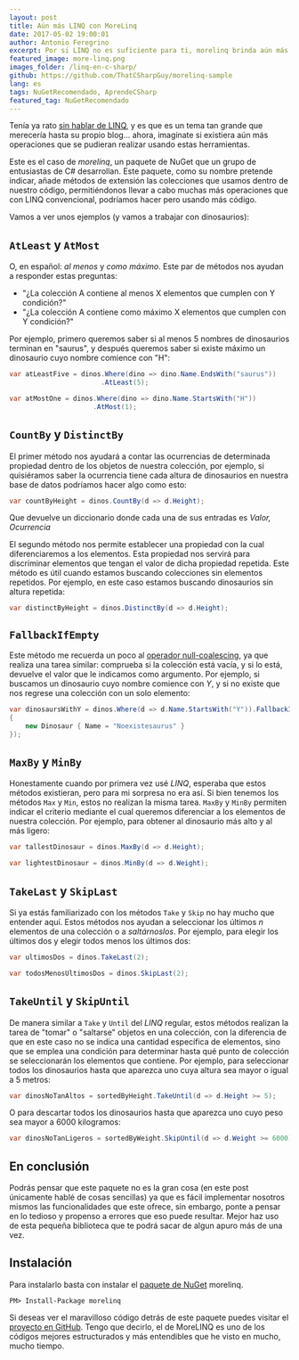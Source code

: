 ```yaml
---
layout: post
title: Aún más LINQ con MoreLinq
date: 2017-05-02 19:00:01
author: Antonio Feregrino
excerpt: Por si LINQ no es suficiente para ti, morelinq brinda aún más herramientas para manipular tus colecciones y es tan solo un paquete de NuGet.
featured_image: more-linq.png
images_folder: /linq-en-c-sharp/
github: https://github.com/ThatCSharpGuy/morelinq-sample
lang: es
tags: NuGetRecomendado, AprendeCSharp
featured_tag: NuGetRecomendado
---
```


Tenía ya rato <a href="..\linq-en-c-sharp-4" target="_blank">sin hablar de LINQ</a>, y es que es un tema tan grande que merecería hasta su propio blog... ahora, imagínate si existiera aún más operaciones que se pudieran realizar usando estas herramientas.  

Este es el caso de *morelinq*, un paquete de NuGet que un grupo de entusiastas de C# desarrollan. Este paquete, como su nombre pretende indicar, añade métodos de extensión las colecciones que usamos dentro de nuestro código, permitiéndonos llevar a cabo muchas más operaciones que con LINQ convencional, podríamos hacer pero usando más código.  

Vamos a ver unos ejemplos (y vamos a trabajar con dinosaurios):  

## `AtLeast` y `AtMost`  

O, en español: *al menos* y *como máximo*. Este par de métodos nos ayudan a responder estas preguntas:  

 - "¿La colección A contiene al menos X elementos que cumplen con Y condición?"
 - "¿La colección A contiene como máximo X elementos que cumplen con Y condición?"

Por ejemplo, primero queremos saber si al menos 5 nombres de dinosaurios terminan en "saurus", y después queremos saber si existe máximo un dinosaurio cuyo nombre comience con "H":  

```csharp  
var atLeastFive = dinos.Where(dino => dino.Name.EndsWith("saurus"))
					   .AtLeast(5);

var atMostOne = dinos.Where(dino => dino.Name.StartsWith("H"))
			         .AtMost(1);
```  

## `CountBy` y `DistinctBy`  

El primer método nos ayudará a contar las ocurrencias de determinada propiedad dentro de los objetos de nuestra colección, por ejemplo, si quisiéramos saber la ocurrencia tiene cada altura de dinosaurios en nuestra base de datos podríamos hacer algo como esto:  

```csharp  
var countByHeight = dinos.CountBy(d => d.Height);
```  

Que devuelve un diccionario donde cada una de sus entradas es *Valor, Ocurrencia*  

El segundo método nos permite establecer una propiedad con la cual diferenciaremos a los elementos. Esta propiedad nos servirá para discriminar elementos que tengan el valor de dicha propiedad repetida. Este método es útil cuando estamos buscando colecciones sin elementos repetidos. Por ejemplo, en este caso estamos buscando dinosaurios sin altura repetida:  

```csharp  
var distinctByHeight = dinos.DistinctBy(d => d.Height);
```  

## `FallbackIfEmpty`  

Este método me recuerda un poco al <a href="..\null-coalescing" target="_blank">operador null-coalescing</a>, ya que realiza una tarea similar: comprueba si la colección está vacía, y si lo está, devuelve el valor que le indicamos como argumento. Por ejemplo, si buscamos un dinosaurio cuyo nombre comience con *Y*, y si no existe que nos regrese una colección con un solo elemento: 

```csharp  
var dinosaursWithY = dinos.Where(d => d.Name.StartsWith("Y")).FallbackIfEmpty(new Dinosaur[]
{
    new Dinosaur { Name = "Noexistesaurus" }
});
```  

## `MaxBy` y `MinBy`  

Honestamente cuando por primera vez usé *LINQ*, esperaba que estos métodos existieran, pero para mi sorpresa no era así. Si bien tenemos los métodos `Max` y `Min`, estos no realizan la misma tarea. `MaxBy` y `MinBy` permiten indicar el criterio mediante el cual queremos diferenciar a los elementos de nuestra colección. Por ejemplo, para obtener al dinosaurio más alto y al más ligero:  

```csharp  
var tallestDinosaur = dinos.MaxBy(d => d.Height);

var lightestDinosaur = dinos.MinBy(d => d.Weight);
```  

## `TakeLast` y `SkipLast`  

Si ya estás familiarizado con los métodos `Take` y `Skip` no hay mucho que entender aquí. Estos métodos nos ayudan a seleccionar los últimos *n* elementos de una colección o a *saltárnoslos*. Por ejemplo, para elegir los últimos dos y elegir todos menos los últimos dos:  

```csharp  
var ultimosDos = dinos.TakeLast(2);

var todosMenosUltimosDos = dinos.SkipLast(2);
```  

## `TakeUntil` y `SkipUntil`  

De manera similar a `Take` y `Until` del *LINQ* regular, estos métodos realizan la tarea de "tomar" o "saltarse" objetos en una colección, con la diferencia de que en este caso no se indica una cantidad específica de elementos, sino que se emplea una condición para determinar hasta qué punto de colección se seleccionarán los elementos que contiene. Por ejemplo, para seleccionar todos los dinosaurios hasta que aparezca uno cuya altura sea mayor o igual a 5 metros:

```csharp  
var dinosNoTanAltos = sortedByHeight.TakeUntil(d => d.Height >= 5);
```  

O para descartar todos los dinosaurios hasta que aparezca uno cuyo peso sea mayor a 6000 kilogramos:  

```csharp  
var dinosNoTanLigeros = sortedByWeight.SkipUntil(d => d.Weight >= 6000);
```  

## En conclusión  

Podrás pensar que este paquete no es la gran cosa (en este post únicamente hablé de cosas sencillas) ya que es fácil implementar nosotros mismos las funcionalidades que este ofrece, sin embargo, ponte a pensar en lo tedioso y propenso a errores que eso puede resultar. Mejor haz uso de esta pequeña biblioteca que te podrá sacar de algun apuro más de una vez.

## Instalación  
Para instalarlo basta con instalar el <a href="https://www.nuget.org/packages/morelinq/" target="_blank">paquete de NuGet</a> morelinq.

```  
PM> Install-Package morelinq
```  

Si deseas ver el maravilloso código detrás de este paquete puedes visitar el <a href="https://github.com/morelinq/MoreLINQ" target="_blank">proyecto en GitHub</a>. Tengo que decirlo, el de MoreLINQ es uno de los códigos mejores estructurados y más entendibles que he visto en mucho, mucho tiempo.